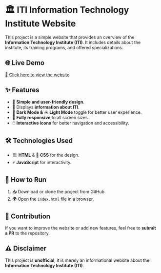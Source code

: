 # 🏛️ ITI Information Technology Institute Website

This project is a simple website that provides an overview of the **Information Technology Institute (ITI)**. It includes details about the institute, its training programs, and offered specializations.

## 🌐 Live Demo
[🔗 Click here to view the website](https://mahmoudeissam.github.io/Responsive-Design-Using-Media-Query/)

## ✨ Features
- 🎨 **Simple and user-friendly design**.
- 📖 Displays **information about ITI**.
- 🌙 **Dark Mode & ☀️ Light Mode** toggle for better user experience.
- 📱 **Fully responsive** to all screen sizes.
- 🖱️ **Interactive icons** for better navigation and accessibility.

## 🛠️ Technologies Used
- 🏗 **HTML** & 🎨 **CSS** for the design.
- ⚡ **JavaScript** for interactivity.

## 🚀 How to Run
1. 📥 Download or clone the project from GitHub.
2. 🌍 Open the `index.html` file in a browser.

## 🤝 Contribution
If you want to improve the website or add new features, feel free to **submit a PR** to the repository.

## ⚠️ Disclaimer
This project is **unofficial**; it is merely an informational website about the **Information Technology Institute (ITI)**.
